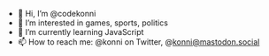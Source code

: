 - 👋 Hi, I’m @codekonni
- 👀 I’m interested in games, sports, politics
- 🌱 I’m currently learning JavaScript
- 📫 How to reach me: @konni on Twitter, @konni@mastodon.social
